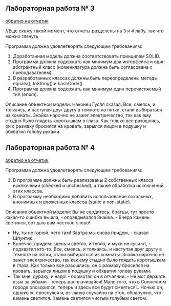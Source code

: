 ## Лабораторная работа № 3

[обратно на отчетик](https://github.com/avolidaga/ITMO/tree/main/1-course/Programming) 

//Еще скажу такой момент, что отчеты разделены на 3 и 4 лабу, так что можно глянуть

Программа должна удовлетворять следующим требованиям:
1.	Доработанная модель должна соответствовать принципам SOLID.
2.	Программа должна содержать как минимум два интерфейса и один абстрактный класс (номенклатура должна быть согласована с преподавателем).
3.	В разработанных классах должны быть переопределены методы equals(), toString() и hashCode().
4.	Программа должна содержать как минимум один перечисляемый тип (enum).


Описание объектной модели: 
Наконец Гусля сказал: Все, смеясь, и толкаясь, и наступая друг другу в  темноте  на  пятки, стали выбираться из комнаты. Знайка нарочно не  зажег  электричество,  так как ему стыдно было глядеть коротышкам в глаза. Как только все  разошлись, он с размаху бросился на кровать,  зарылся  лицом  в  подушку  и  обхватил голову руками.


## Лабораторная работа № 4
[обратно на отчетик](https://github.com/avolidaga/ITMO/tree/main/1-course/Programming)

Программа должна удовлетворять следующим требованиям:
1.	В программе должны быть реализованы 2 собственных класса исключений (checked и unchecked), а также обработка исключений этих классов.
2.	В программу необходимо добавить использование локальных, анонимных и вложенных классов (static и non-static).


Описание объектной модели: 
Вы не сердитесь,  братцы,  тут  просто  какая-то  ошибка  вышла,  - оправдывался Знайка. - Вчера камень светился, вот даю вам честное слово!
- Ну, ты не горюй,  чего  там!  Завтра  мы  снова  придем,  -  сказал Шпунтик.
- Конечно, придем: здесь и светло, и  тепло,  и  мухи  не  кусают,  - подхватил кто-то.
Все, смеясь, и толкаясь, и наступая друг другу в  темноте  на  пятки, стали выбираться из комнаты. Знайка нарочно не  зажег  электричество,  так как ему стыдно было глядеть коротышкам в глаза. Как только все  разошлись, он с размаху бросился на кровать,  зарылся  лицом  в  подушку  и  обхватил голову руками.
- Так мне, дураку, и надо! - бормотал он в отчаянии. - Не мог держать язык за зубами - теперь расплачивайся! Мало того, что в  Солнечном  городе опозорился, теперь и здесь все будут смеяться!..
Ночью он, однако ж, проснулся и, взглянув случайно на стол, обнаружил, что камень светится. Камень светился чистым голубым светом. 
